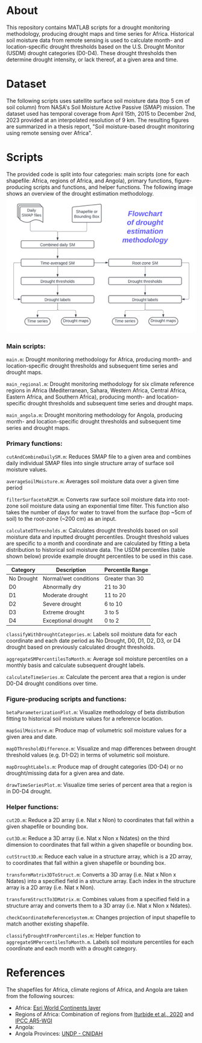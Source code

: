 # About
This repository contains MATLAB scripts for a drought monitoring methodology, producing drought maps and time series for Africa. Historical soil moisture data from remote sensing is used to calculate month- and location-specific drought thresholds based on the U.S. Drought Monitor (USDM) drought categories (D0-D4). These drought thresholds then determine drought intensity, or lack thereof, at a given area and time. 

# Dataset
The following scripts uses satellite surface soil moisture data (top 5 cm of soil column) from NASA's Soil Moisture Active Passive (SMAP) mission. The dataset used has temporal coverage from April 15th, 2015 to December 2nd, 2023 provided at an interpolated resolution of 9 km. The resulting figures are summarized in a thesis report, "Soil moisture-based drought monitoring using remote sensing over Africa". 

# Scripts
The provided code is split into four categories: main scripts (one for each shapefile: Africa, regions of Africa, and Angola), primary functions, figure-producing scripts and functions, and helper functions. The following image shows an overview of the drought estimation methodology. ![flowchart](https://github.com/cat-lu/sm-drought/blob/main/method_flowchart.png?raw=true)

### Main scripts:
`main.m`: Drought monitoring methodology for Africa, producing month- and location-specific drought thresholds and subsequent time series and drought maps.

`main_regional.m`: Drought monitoring methodology for six climate reference regions in Africa (Mediterranean, Sahara, Western Africa, Central Africa, Eastern Africa, and Southern Africa), producing month- and location-specific drought thresholds and subsequent time series and drought maps.

`main_angola.m`: Drought monitoring methodology for Angola, producing month- and location-specific drought thresholds and subsequent time series and drought maps.


### Primary functions:
`cutAndCombineDailySM.m`: Reduces SMAP file to a given area and combines daily individual SMAP files into single structure array of surface soil moisture values.

`averageSoilMoisture.m`: Averages soil moisture data over a given time period

`filterSurfacetoRZSM.m`: Converts raw surface soil moisture data into root-zone soil moisture data using an exponential time filter. This function also takes the number of days for water to travel from the surface (top ~5cm of soil) to the root-zone (~200 cm) as an input. 

`calculateDThresholds.m`: Calculates drought thresholds based on soil moisture data and inputted drought percentiles. Drought threshold values are specific to a month and coordinate and are calculated by fitting a beta distribution to historical soil moisture data. The USDM percentiles (table shown below) provide example drought percentiles to be used in this case.

| Category     | Description           | Percentile Range |
|--------------|-----------------------|------------------|
| No Drought   | Normal/wet conditions | Greater than 30  |
| D0           | Abnormally dry        | 21 to 30         |
| D1           | Moderate drought      | 11 to 20         |
| D2           | Severe drought        | 6 to 10          |
| D3           | Extreme drought       | 3 to 5           |
| D4           | Exceptional drought   | 0 to 2           |

`classifyWithDroughtCategories.m`: Labels soil moisture data for each coordinate and each date period as No Drought, D0, D1, D2, D3, or D4 drought based on previously calculated drought thresholds. 

`aggregateSMPercentilesToMonth.m`: Average soil moisture percentiles on a monthly basis and calculate subsequent drought labels. 

`calculateTimeSeries.m`: Calculate the percent area that a region is under D0-D4 drought conditions over time.

### Figure-producing scripts and functions:
`betaParameterizationPlot.m`: Visualize methodology of beta distribution fitting to historical soil moisture values for a reference location. 

`mapSoilMoisture.m`: Produce map of volumetric soil moisture values for a given area and date. 

`mapDThresholdDifference.m`: Visualize and map differences between drought threshold values (e.g. D1-D2) in terms of volumetric soil moisture.

`mapDroughtLabels.m`: Produce map of drought categories (D0-D4) or no drought/missing data for a given area and date. 

`drawTimeSeriesPlot.m`: Visualize time series of percent area that a region is in D0-D4 drought. 

### Helper functions:
`cut2D.m`: Reduce a 2D array (i.e. Nlat x Nlon) to coordinates that fall within a given shapefile or bounding box. 

`cut3D.m`: Reduce a 3D array (i.e. Nlat x Nlon x Ndates) on the third dimension to coordinates that fall within a given shapefile or bounding box. 

`cutStruct3D.m`: Reduce each value in a structure array, which is a 2D array, to coordinates that fall within a given shapefile or bounding box. 

`transformMatrix3DToStruct.m`: Converts a 3D array (i.e. Nlat x Nlon x Ndates) into a specified field in a structure array. Each index in the structure array is a 2D array (i.e. Nlat x Nlon). 

`transformStructTo3DMatrix.m`: Combines values from a specified field in a structure array and converts them to a 3D array (i.e. Nlat x Nlon x Ndates). 

`checkCoordinateReferenceSystem.m`: Changes projection of input shapefile to match another existing shapefile. 

`classifyDroughtFromPercentiles.m`: Helper function to `aggregateSMPercentilesToMonth.m`. Labels soil moisture percentiles for each coordinate and each month with a drought category. 

# References
The shapefiles for Africa, climate regions of Africa, and Angola are taken from the following sources:
- Africa: [Esri World Continents layer](http://www.arcgis.com/home/item.html?id=57c1ade4fa7c4e2384e6a23f2b3bd254)
- Regions of Africa: Combination of regions from [Iturbide et al., 2020](https://essd.copernicus.org/articles/12/2959/2020/) and [IPCC AR5-WGI](https://www.ipcc-data.org/guidelines/pages/ar5_regions.html)
- Angola: []()
- Angola Provinces: [UNDP - CNIDAH](https://geodata.libraries.mit.edu/record/gismit:AO_F7PROVINCES_2005)
